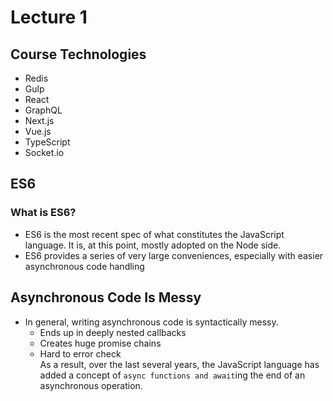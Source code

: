 # Lecture 1

## Course Technologies

- Redis
- Gulp
- React
- GraphQL
- Next.js
- Vue.js
- TypeScript
- Socket.io

## ES6

### What is ES6?

- ES6 is the most recent spec of what constitutes the JavaScript language. It is, at this point, mostly adopted on the Node side.
- ES6 provides a series of very large conveniences, especially with easier asynchronous code handling

## Asynchronous Code Is Messy

- In general, writing asynchronous code is syntactically messy.
  - Ends up in deeply nested callbacks
  - Creates huge promise chains
  - Hard to error check  
    As a result, over the last several years, the JavaScript language has added a concept of `async functions and await`ing the end of an asynchronous operation.
